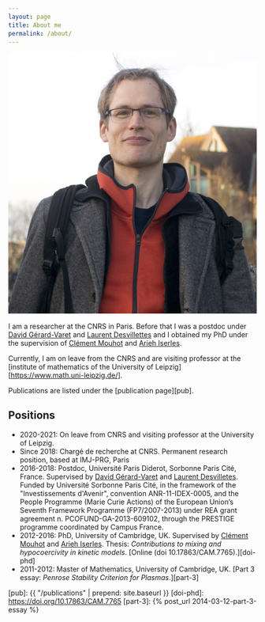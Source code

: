 ```yaml
---
layout: page
title: About me
permalink: /about/
---
```


![Picture of myself](/static/me.png)

I am a researcher at the CNRS in Paris. Before that I was a postdoc
under [David Gérard-Varet][dgv] and [Laurent Desvillettes][ld] and I
obtained my PhD under the supervision of [Clément Mouhot][cm] and
[Arieh Iserles][ai].

Currently, I am on leave from the CNRS and are visiting professor at
the [institute of mathematics of the University of
Leipzig][https://www.math.uni-leipzig.de/].

Publications are listed under the [publication page][pub].

Positions
---------

- 2020-2021: On leave from CNRS and visiting professor at the
  University of Leipzig.
- Since 2018: Chargé de recherche at CNRS. Permanent research
  position, based at IMJ-PRG, Paris
- 2016-2018: Postdoc, Université Paris Diderot, Sorbonne Paris Cité,
  France.  Supervised by [David Gérard-Varet][dgv] and [Laurent
  Desvilletes][ld]. Funded by Université Sorbonne Paris Cité, in
  the framework of the "Investissements d'Avenir", convention
  ANR-11-IDEX-0005, and the People Programme (Marie Curie Actions) of
  the European Union’s Seventh Framework Programme (FP7/2007-2013)
  under REA grant agreement n. PCOFUND-GA-2013-609102, through the
  PRESTIGE programme coordinated by Campus France.
- 2012-2016: PhD, University of Cambridge, UK. Supervised by
  [Clément Mouhot][cm] and [Arieh Iserles][ai].  Thesis:
  _Contributions to mixing and hypocoercivity in kinetic
  models_. [Online (doi 10.17863/CAM.7765).][doi-phd]
- 2011-2012: Master of Mathematics, University of Cambridge, UK. [Part
  3 essay: _Penrose Stability Criterion for Plasmas_.][part-3]

[ld]: https://webusers.imj-prg.fr/~laurent.desvillettes/
[dgv]: https://webusers.imj-prg.fr/~david.gerard-varet/
[cm]: https://cmouhot.wordpress.com/
[ai]: https://www.damtp.cam.ac.uk/user/ai/Arieh_Iserles/Arieh_Iserles.html
[pub]: {{ "/publications" | prepend: site.baseurl }}
[doi-phd]: https://doi.org/10.17863/CAM.7765
[part-3]: {% post_url 2014-03-12-part-3-essay %}

